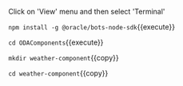 


Click on 'View' menu and then select 'Terminal'

`npm install -g @oracle/bots-node-sdk`{{execute}}

`cd ODAComponents`{{execute}}

`mkdir weather-component`{{copy}}


`cd weather-component`{{copy}}